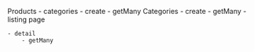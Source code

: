 Products 
    - categories 
        - create
        - getMany
Categories 
    - create 
    - getMany - listing page 

    - detail 
        - getMany 


